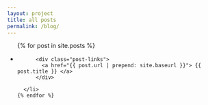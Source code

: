 ```yaml
---
layout: project
title: all posts
permalink: /blog/
---
```


<div class="home">

  <ul class="post-list">
    {% for post in site.posts %}
      <li>

          <div class="post-links">
            <a href="{{ post.url | prepend: site.baseurl }}"> {{ post.title }} </a>
          </div>

      </li>
    {% endfor %}
  </ul>

</div>
